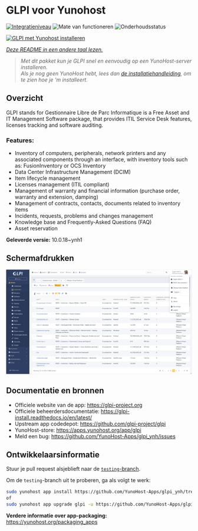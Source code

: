 <!--
NB: Deze README is automatisch gegenereerd door <https://github.com/YunoHost/apps/tree/master/tools/readme_generator>
Hij mag NIET handmatig aangepast worden.
-->

# GLPI voor Yunohost

[![Integratieniveau](https://apps.yunohost.org/badge/integration/glpi)](https://ci-apps.yunohost.org/ci/apps/glpi/)
![Mate van functioneren](https://apps.yunohost.org/badge/state/glpi)
![Onderhoudsstatus](https://apps.yunohost.org/badge/maintained/glpi)

[![GLPI met Yunohost installeren](https://install-app.yunohost.org/install-with-yunohost.svg)](https://install-app.yunohost.org/?app=glpi)

*[Deze README in een andere taal lezen.](./ALL_README.md)*

> *Met dit pakket kun je GLPI snel en eenvoudig op een YunoHost-server installeren.*  
> *Als je nog geen YunoHost hebt, lees dan [de installatiehandleiding](https://yunohost.org/install), om te zien hoe je 'm installeert.*

## Overzicht

GLPI stands for Gestionnaire Libre de Parc Informatique is a Free Asset and IT Management Software package, that provides ITIL Service Desk features, licenses tracking and software auditing.

### Features:

- Inventory of computers, peripherals, network printers and any associated components through an interface, with inventory tools such as: FusionInventory or OCS Inventory
- Data Center Infrastructure Management (DCIM)
- Item lifecycle management
- Licenses management (ITIL compliant)
- Management of warranty and financial information (purchase order, warranty and extension, damping)
- Management of contracts, contacts, documents related to inventory items
- Incidents, requests, problems and changes management
- Knowledge base and Frequently-Asked Questions (FAQ)
- Asset reservation


**Geleverde versie:** 10.0.18~ynh1

## Schermafdrukken

![Schermafdrukken van GLPI](./doc/screenshots/screenshot.png)

## Documentatie en bronnen

- Officiele website van de app: <https://glpi-project.org>
- Officiele beheerdersdocumentatie: <https://glpi-install.readthedocs.io/en/latest/>
- Upstream app codedepot: <https://github.com/glpi-project/glpi>
- YunoHost-store: <https://apps.yunohost.org/app/glpi>
- Meld een bug: <https://github.com/YunoHost-Apps/glpi_ynh/issues>

## Ontwikkelaarsinformatie

Stuur je pull request alsjeblieft naar de [`testing`-branch](https://github.com/YunoHost-Apps/glpi_ynh/tree/testing).

Om de `testing`-branch uit te proberen, ga als volgt te werk:

```bash
sudo yunohost app install https://github.com/YunoHost-Apps/glpi_ynh/tree/testing --debug
of
sudo yunohost app upgrade glpi -u https://github.com/YunoHost-Apps/glpi_ynh/tree/testing --debug
```

**Verdere informatie over app-packaging:** <https://yunohost.org/packaging_apps>
